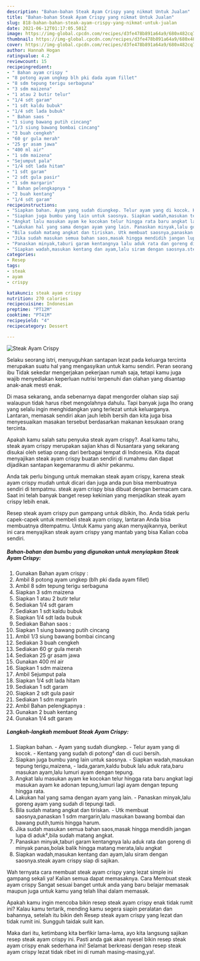 ```yaml
---
description: "Bahan-bahan Steak Ayam Crispy yang nikmat Untuk Jualan"
title: "Bahan-bahan Steak Ayam Crispy yang nikmat Untuk Jualan"
slug: 818-bahan-bahan-steak-ayam-crispy-yang-nikmat-untuk-jualan
date: 2021-06-12T01:17:05.501Z
image: https://img-global.cpcdn.com/recipes/d3fe478b891a64a9/680x482cq70/steak-ayam-crispy-foto-resep-utama.jpg
thumbnail: https://img-global.cpcdn.com/recipes/d3fe478b891a64a9/680x482cq70/steak-ayam-crispy-foto-resep-utama.jpg
cover: https://img-global.cpcdn.com/recipes/d3fe478b891a64a9/680x482cq70/steak-ayam-crispy-foto-resep-utama.jpg
author: Hannah Hogan
ratingvalue: 4.2
reviewcount: 15
recipeingredient:
- " Bahan ayam crispy "
- "8 potong ayam ungkep blh pki dada ayam fillet"
- "8 sdm tepung terigu serbaguna"
- "3 sdm maizena"
- "1 atau 2 butir telur"
- "1/4 sdt garam"
- "1 sdt kaldu bubuk"
- "1/4 sdt lada bubuk"
- " Bahan saos "
- "1 siung bawang putih cincang"
- "1/3 siung bawang bombai cincang"
- "3 buah cengkeh"
- "60 gr gula merah"
- "25 gr asam jawa"
- "400 ml air"
- "1 sdm maizena"
- "Sejumput pala"
- "1/4 sdt lada hitam"
- "1 sdt garam"
- "2 sdt gula pasir"
- "1 sdm margarin"
- " Bahan pelengkapnya "
- "2 buah kentang"
- "1/4 sdt garam"
recipeinstructions:
- "Siapkan bahan. Ayam yang sudah diungkep. Telur ayam yang di kocok. Kentang yang sudah di potong² dan di cuci bersih."
- "Siapkan juga bumbu yang lain untuk saosnya. Siapkan wadah,masukan tepung terigu,maizena, lada,garam,kaldu bubuk lalu aduk rata,baru masukan ayam,lalu lumuri ayam dengan tepung."
- "Angkat lalu masukan ayam ke kocokan telur hingga rata baru angkat lagi masukan ayam ke adonan tepung,lumuri lagi ayam dengan tepung hingga rata."
- "Lakukan hal yang sama dengan ayam yang lain. Panaskan minyak,lalu goreng ayam yang sudah di tepungi tadi."
- "Bila sudah matang angkat dan tiriskan. Utk membuat saosnya,panaskan 1 sdm margarin,lalu masukan bawang bombai dan bawang putih,tumis hingga harum."
- "Jika sudah masukan semua bahan saos,masak hingga mendidih jangan lupa di aduk²,bila sudah matang angkat."
- "Panaskan minyak,taburi garam kentangnya lalu aduk rata dan goreng di minyak panas,bolak balik hingga matang merata,lalu angkat"
- "Siapkan wadah,masukan kentang dan ayam,lalu siram dengan saosnya.steak ayam crispy siap di sajikan."
categories:
- Resep
tags:
- steak
- ayam
- crispy

katakunci: steak ayam crispy 
nutrition: 270 calories
recipecuisine: Indonesian
preptime: "PT12M"
cooktime: "PT41M"
recipeyield: "4"
recipecategory: Dessert

---
```



![Steak Ayam Crispy](https://img-global.cpcdn.com/recipes/d3fe478b891a64a9/680x482cq70/steak-ayam-crispy-foto-resep-utama.jpg)

Selaku seorang istri, menyuguhkan santapan lezat pada keluarga tercinta merupakan suatu hal yang mengasyikan untuk kamu sendiri. Peran seorang ibu Tidak sekedar mengerjakan pekerjaan rumah saja, tetapi kamu juga wajib menyediakan keperluan nutrisi terpenuhi dan olahan yang disantap anak-anak mesti enak.

Di masa  sekarang, anda sebenarnya dapat mengorder olahan siap saji walaupun tidak harus ribet mengolahnya dahulu. Tapi banyak juga lho orang yang selalu ingin menghidangkan yang terlezat untuk keluarganya. Lantaran, memasak sendiri akan jauh lebih bersih dan kita juga bisa menyesuaikan masakan tersebut berdasarkan makanan kesukaan orang tercinta. 



Apakah kamu salah satu penyuka steak ayam crispy?. Asal kamu tahu, steak ayam crispy merupakan sajian khas di Nusantara yang sekarang disukai oleh setiap orang dari berbagai tempat di Indonesia. Kita dapat menyajikan steak ayam crispy buatan sendiri di rumahmu dan dapat dijadikan santapan kegemaranmu di akhir pekanmu.

Anda tak perlu bingung untuk memakan steak ayam crispy, karena steak ayam crispy mudah untuk dicari dan juga anda pun bisa membuatnya sendiri di tempatmu. steak ayam crispy bisa dibuat dengan bermacam cara. Saat ini telah banyak banget resep kekinian yang menjadikan steak ayam crispy lebih enak.

Resep steak ayam crispy pun gampang untuk dibikin, lho. Anda tidak perlu capek-capek untuk membeli steak ayam crispy, lantaran Anda bisa membuatnya ditempatmu. Untuk Kamu yang akan menyajikannya, berikut ini cara menyajikan steak ayam crispy yang mantab yang bisa Kalian coba sendiri.

<!--inarticleads1-->

##### Bahan-bahan dan bumbu yang digunakan untuk menyiapkan Steak Ayam Crispy:

1. Gunakan  Bahan ayam crispy :
1. Ambil 8 potong ayam ungkep (blh pki dada ayam fillet)
1. Ambil 8 sdm tepung terigu serbaguna
1. Siapkan 3 sdm maizena
1. Siapkan 1 atau 2 butir telur
1. Sediakan 1/4 sdt garam
1. Sediakan 1 sdt kaldu bubuk
1. Siapkan 1/4 sdt lada bubuk
1. Sediakan  Bahan saos :
1. Siapkan 1 siung bawang putih cincang
1. Ambil 1/3 siung bawang bombai cincang
1. Sediakan 3 buah cengkeh
1. Sediakan 60 gr gula merah
1. Sediakan 25 gr asam jawa
1. Gunakan 400 ml air
1. Siapkan 1 sdm maizena
1. Ambil Sejumput pala
1. Siapkan 1/4 sdt lada hitam
1. Sediakan 1 sdt garam
1. Siapkan 2 sdt gula pasir
1. Sediakan 1 sdm margarin
1. Ambil  Bahan pelengkapnya :
1. Gunakan 2 buah kentang
1. Gunakan 1/4 sdt garam




<!--inarticleads2-->

##### Langkah-langkah membuat Steak Ayam Crispy:

1. Siapkan bahan. - Ayam yang sudah diungkep. - Telur ayam yang di kocok. - Kentang yang sudah di potong² dan di cuci bersih.
1. Siapkan juga bumbu yang lain untuk saosnya. - Siapkan wadah,masukan tepung terigu,maizena, - lada,garam,kaldu bubuk lalu aduk rata,baru masukan ayam,lalu lumuri ayam dengan tepung.
1. Angkat lalu masukan ayam ke kocokan telur hingga rata baru angkat lagi masukan ayam ke adonan tepung,lumuri lagi ayam dengan tepung hingga rata.
1. Lakukan hal yang sama dengan ayam yang lain. - Panaskan minyak,lalu goreng ayam yang sudah di tepungi tadi.
1. Bila sudah matang angkat dan tiriskan. - Utk membuat saosnya,panaskan 1 sdm margarin,lalu masukan bawang bombai dan bawang putih,tumis hingga harum.
1. Jika sudah masukan semua bahan saos,masak hingga mendidih jangan lupa di aduk²,bila sudah matang angkat.
1. Panaskan minyak,taburi garam kentangnya lalu aduk rata dan goreng di minyak panas,bolak balik hingga matang merata,lalu angkat
1. Siapkan wadah,masukan kentang dan ayam,lalu siram dengan saosnya.steak ayam crispy siap di sajikan.




Wah ternyata cara membuat steak ayam crispy yang lezat simple ini gampang sekali ya! Kalian semua dapat memasaknya. Cara Membuat steak ayam crispy Sangat sesuai banget untuk anda yang baru belajar memasak maupun juga untuk kamu yang telah lihai dalam memasak.

Apakah kamu ingin mencoba bikin resep steak ayam crispy enak tidak rumit ini? Kalau kamu tertarik, mending kamu segera siapin peralatan dan bahannya, setelah itu bikin deh Resep steak ayam crispy yang lezat dan tidak rumit ini. Sungguh taidak sulit kan. 

Maka dari itu, ketimbang kita berfikir lama-lama, ayo kita langsung sajikan resep steak ayam crispy ini. Pasti anda gak akan nyesel bikin resep steak ayam crispy enak sederhana ini! Selamat berkreasi dengan resep steak ayam crispy lezat tidak ribet ini di rumah masing-masing,ya!.

